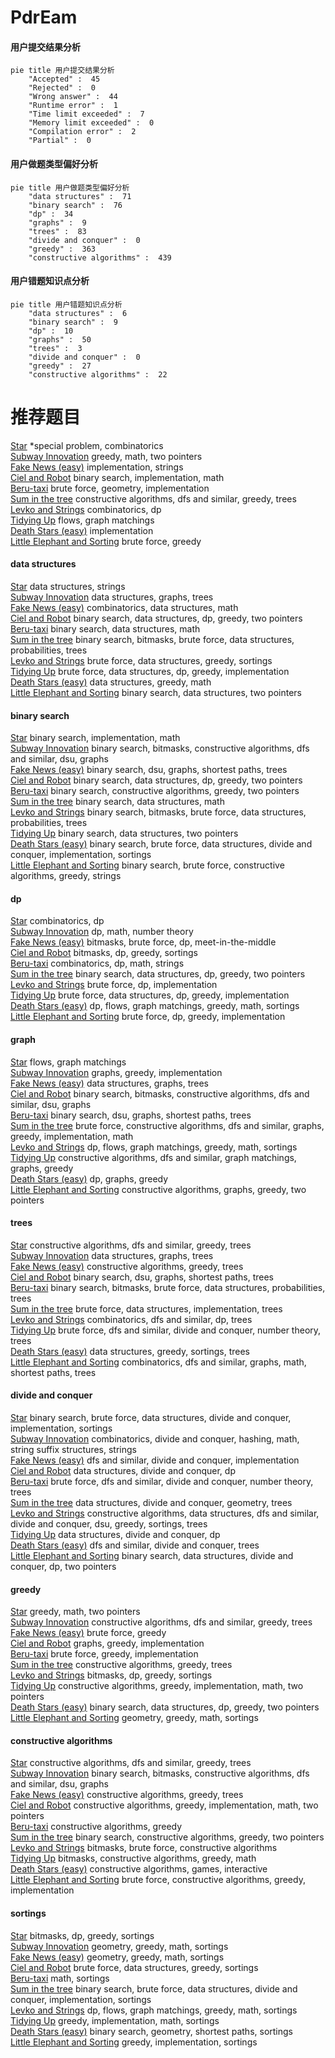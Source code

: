 # PdrEam
<!-- tabs:start -->
#### **用户提交结果分析**

```mermaid
pie title 用户提交结果分析
    "Accepted" :  45
    "Rejected" :  0
    "Wrong answer" :  44
    "Runtime error" :  1
    "Time limit exceeded" :  7
    "Memory limit exceeded" :  0
    "Compilation error" :  2
    "Partial" :  0
```
#### **用户做题类型偏好分析**

```mermaid
pie title 用户做题类型偏好分析
    "data structures" :  71
    "binary search" :  76
    "dp" :  34
    "graphs" :  9
    "trees" :  83
    "divide and conquer" :  0
    "greedy" :  363
    "constructive algorithms" :  439
```
#### **用户错题知识点分析**

```mermaid
pie title 用户错题知识点分析
    "data structures" :  6
    "binary search" :  9
    "dp" :  10
    "graphs" :  50
    "trees" :  3
    "divide and conquer" :  0
    "greedy" :  27
    "constructive algorithms" :  22
```
<!-- tabs:end -->
# 推荐题目
[Star](http://codeforces.com/problemset/problem/171/B)		*special problem,
                        combinatorics		  
[Subway Innovation](http://codeforces.com/problemset/problem/371/E)		greedy,
                        math,
                        two pointers		  
[Fake News (easy)](http://codeforces.com/problemset/problem/802/G)		implementation,
                        strings		  
[Ciel and Robot](http://codeforces.com/problemset/problem/321/A)		binary search,
                        implementation,
                        math		  
[Beru-taxi](http://codeforces.com/problemset/problem/706/A)		brute force,
                        geometry,
                        implementation		  
[Sum in the tree](https://codeforces.com/contest/1099/problem/D)		constructive algorithms,
                        dfs and similar,
                        greedy,
                        trees		  
[Levko and Strings](http://codeforces.com/problemset/problem/360/C)		combinatorics,
                        dp		  
[Tidying Up](http://codeforces.com/problemset/problem/316/C2)		flows,
                        graph matchings		  
[Death Stars (easy)](http://codeforces.com/problemset/problem/958/A1)		implementation		  
[Little Elephant and Sorting](http://codeforces.com/problemset/problem/205/B)		brute force,
                        greedy		  
<!-- tabs:start -->
#### **data structures**
[Star](http://codeforces.com/problemset/problem/899/F)		data structures,
                        strings		  
[Subway Innovation](http://codeforces.com/problemset/problem/418/D)		data structures,
                        graphs,
                        trees		  
[Fake News (easy)](http://codeforces.com/problemset/problem/1037/F)		combinatorics,
                        data structures,
                        math		  
[Ciel and Robot](http://codeforces.com/problemset/problem/1492/C)		binary search,
                        data structures,
                        dp,
                        greedy,
                        two pointers		  
[Beru-taxi](http://codeforces.com/problemset/problem/1490/G)		binary search,
                        data structures,
                        math		  
[Sum in the tree](http://codeforces.com/problemset/problem/1479/D)		binary search,
                        bitmasks,
                        brute force,
                        data structures,
                        probabilities,
                        trees		  
[Levko and Strings](http://codeforces.com/problemset/problem/1497/A)		brute force,
                        data structures,
                        greedy,
                        sortings		  
[Tidying Up](http://codeforces.com/problemset/problem/1491/C)		brute force,
                        data structures,
                        dp,
                        greedy,
                        implementation		  
[Death Stars (easy)](http://codeforces.com/problemset/problem/1492/B)		data structures,
                        greedy,
                        math		  
[Little Elephant and Sorting](http://codeforces.com/problemset/problem/1436/E)		binary search,
                        data structures,
                        two pointers		  
#### **binary search**
[Star](http://codeforces.com/problemset/problem/321/A)		binary search,
                        implementation,
                        math		  
[Subway Innovation](http://codeforces.com/problemset/problem/1361/C)		binary search,
                        bitmasks,
                        constructive algorithms,
                        dfs and similar,
                        dsu,
                        graphs		  
[Fake News (easy)](http://codeforces.com/problemset/problem/1253/F)		binary search,
                        dsu,
                        graphs,
                        shortest paths,
                        trees		  
[Ciel and Robot](http://codeforces.com/problemset/problem/1492/C)		binary search,
                        data structures,
                        dp,
                        greedy,
                        two pointers		  
[Beru-taxi](http://codeforces.com/problemset/problem/1463/D)		binary search,
                        constructive algorithms,
                        greedy,
                        two pointers		  
[Sum in the tree](http://codeforces.com/problemset/problem/1490/G)		binary search,
                        data structures,
                        math		  
[Levko and Strings](http://codeforces.com/problemset/problem/1479/D)		binary search,
                        bitmasks,
                        brute force,
                        data structures,
                        probabilities,
                        trees		  
[Tidying Up](http://codeforces.com/problemset/problem/1436/E)		binary search,
                        data structures,
                        two pointers		  
[Death Stars (easy)](http://codeforces.com/problemset/problem/1461/D)		binary search,
                        brute force,
                        data structures,
                        divide and conquer,
                        implementation,
                        sortings		  
[Little Elephant and Sorting](http://codeforces.com/problemset/problem/1493/C)		binary search,
                        brute force,
                        constructive algorithms,
                        greedy,
                        strings		  
#### **dp**
[Star](http://codeforces.com/problemset/problem/360/C)		combinatorics,
                        dp		  
[Subway Innovation](http://codeforces.com/problemset/problem/1350/B)		dp,
                        math,
                        number theory		  
[Fake News (easy)](http://codeforces.com/problemset/problem/1326/F1)		bitmasks,
                        brute force,
                        dp,
                        meet-in-the-middle		  
[Ciel and Robot](https://codeforces.com/contest/418/problem/B)		bitmasks,
                        dp,
                        greedy,
                        sortings		  
[Beru-taxi](http://codeforces.com/problemset/problem/1499/E)		combinatorics,
                        dp,
                        math,
                        strings		  
[Sum in the tree](http://codeforces.com/problemset/problem/1492/C)		binary search,
                        data structures,
                        dp,
                        greedy,
                        two pointers		  
[Levko and Strings](https://codeforces.com/contest/1457/problem/C)		brute force,
                        dp,
                        implementation		  
[Tidying Up](http://codeforces.com/problemset/problem/1491/C)		brute force,
                        data structures,
                        dp,
                        greedy,
                        implementation		  
[Death Stars (easy)](http://codeforces.com/problemset/problem/1437/C)		dp,
                        flows,
                        graph matchings,
                        greedy,
                        math,
                        sortings		  
[Little Elephant and Sorting](http://codeforces.com/problemset/problem/1499/B)		brute force,
                        dp,
                        greedy,
                        implementation		  
#### **graph**
[Star](http://codeforces.com/problemset/problem/316/C2)		flows,
                        graph matchings		  
[Subway Innovation](http://codeforces.com/problemset/problem/908/F)		graphs,
                        greedy,
                        implementation		  
[Fake News (easy)](http://codeforces.com/problemset/problem/418/D)		data structures,
                        graphs,
                        trees		  
[Ciel and Robot](http://codeforces.com/problemset/problem/1361/C)		binary search,
                        bitmasks,
                        constructive algorithms,
                        dfs and similar,
                        dsu,
                        graphs		  
[Beru-taxi](http://codeforces.com/problemset/problem/1253/F)		binary search,
                        dsu,
                        graphs,
                        shortest paths,
                        trees		  
[Sum in the tree](http://codeforces.com/problemset/problem/1487/C)		brute force,
                        constructive algorithms,
                        dfs and similar,
                        graphs,
                        greedy,
                        implementation,
                        math		  
[Levko and Strings](http://codeforces.com/problemset/problem/1437/C)		dp,
                        flows,
                        graph matchings,
                        greedy,
                        math,
                        sortings		  
[Tidying Up](http://codeforces.com/problemset/problem/1470/D)		constructive algorithms,
                        dfs and similar,
                        graph matchings,
                        graphs,
                        greedy		  
[Death Stars (easy)](http://codeforces.com/problemset/problem/1476/C)		dp,
                        graphs,
                        greedy		  
[Little Elephant and Sorting](http://codeforces.com/problemset/problem/1304/D)		constructive algorithms,
                        graphs,
                        greedy,
                        two pointers		  
#### **trees**
[Star](https://codeforces.com/contest/1099/problem/D)		constructive algorithms,
                        dfs and similar,
                        greedy,
                        trees		  
[Subway Innovation](http://codeforces.com/problemset/problem/418/D)		data structures,
                        graphs,
                        trees		  
[Fake News (easy)](https://codeforces.com/contest/1246/problem/D)		constructive algorithms,
                        greedy,
                        trees		  
[Ciel and Robot](http://codeforces.com/problemset/problem/1253/F)		binary search,
                        dsu,
                        graphs,
                        shortest paths,
                        trees		  
[Beru-taxi](http://codeforces.com/problemset/problem/1479/D)		binary search,
                        bitmasks,
                        brute force,
                        data structures,
                        probabilities,
                        trees		  
[Sum in the tree](http://codeforces.com/problemset/problem/1511/C)		brute force,
                        data structures,
                        implementation,
                        trees		  
[Levko and Strings](http://codeforces.com/problemset/problem/1499/F)		combinatorics,
                        dfs and similar,
                        dp,
                        trees		  
[Tidying Up](http://codeforces.com/problemset/problem/1491/E)		brute force,
                        dfs and similar,
                        divide and conquer,
                        number theory,
                        trees		  
[Death Stars (easy)](http://codeforces.com/problemset/problem/1466/D)		data structures,
                        greedy,
                        sortings,
                        trees		  
[Little Elephant and Sorting](http://codeforces.com/problemset/problem/1495/D)		combinatorics,
                        dfs and similar,
                        graphs,
                        math,
                        shortest paths,
                        trees		  
#### **divide and conquer**
[Star](http://codeforces.com/problemset/problem/1461/D)		binary search,
                        brute force,
                        data structures,
                        divide and conquer,
                        implementation,
                        sortings		  
[Subway Innovation](http://codeforces.com/problemset/problem/1466/G)		combinatorics,
                        divide and conquer,
                        hashing,
                        math,
                        string suffix structures,
                        strings		  
[Fake News (easy)](http://codeforces.com/problemset/problem/1490/D)		dfs and similar,
                        divide and conquer,
                        implementation		  
[Ciel and Robot](https://codeforces.com/contest/1483/problem/C)		data structures,
                        divide and conquer,
                        dp		  
[Beru-taxi](http://codeforces.com/problemset/problem/1491/E)		brute force,
                        dfs and similar,
                        divide and conquer,
                        number theory,
                        trees		  
[Sum in the tree](http://codeforces.com/problemset/problem/1303/G)		data structures,
                        divide and conquer,
                        geometry,
                        trees		  
[Levko and Strings](http://codeforces.com/problemset/problem/1494/D)		constructive algorithms,
                        data structures,
                        dfs and similar,
                        divide and conquer,
                        dsu,
                        greedy,
                        sortings,
                        trees		  
[Tidying Up](http://codeforces.com/problemset/problem/1482/E)		data structures,
                        divide and conquer,
                        dp		  
[Death Stars (easy)](http://codeforces.com/problemset/problem/566/C)		dfs and similar,
                        divide and conquer,
                        trees		  
[Little Elephant and Sorting](http://codeforces.com/problemset/problem/1428/F)		binary search,
                        data structures,
                        divide and conquer,
                        dp,
                        two pointers		  
#### **greedy**
[Star](http://codeforces.com/problemset/problem/371/E)		greedy,
                        math,
                        two pointers		  
[Subway Innovation](https://codeforces.com/contest/1099/problem/D)		constructive algorithms,
                        dfs and similar,
                        greedy,
                        trees		  
[Fake News (easy)](http://codeforces.com/problemset/problem/205/B)		brute force,
                        greedy		  
[Ciel and Robot](http://codeforces.com/problemset/problem/908/F)		graphs,
                        greedy,
                        implementation		  
[Beru-taxi](http://codeforces.com/problemset/problem/1391/B)		brute force,
                        greedy,
                        implementation		  
[Sum in the tree](https://codeforces.com/contest/1246/problem/D)		constructive algorithms,
                        greedy,
                        trees		  
[Levko and Strings](https://codeforces.com/contest/418/problem/B)		bitmasks,
                        dp,
                        greedy,
                        sortings		  
[Tidying Up](http://codeforces.com/problemset/problem/1380/D)		constructive algorithms,
                        greedy,
                        implementation,
                        math,
                        two pointers		  
[Death Stars (easy)](http://codeforces.com/problemset/problem/1492/C)		binary search,
                        data structures,
                        dp,
                        greedy,
                        two pointers		  
[Little Elephant and Sorting](https://codeforces.com/contest/1496/problem/C)		geometry,
                        greedy,
                        math,
                        sortings		  
#### **constructive algorithms**
[Star](https://codeforces.com/contest/1099/problem/D)		constructive algorithms,
                        dfs and similar,
                        greedy,
                        trees		  
[Subway Innovation](http://codeforces.com/problemset/problem/1361/C)		binary search,
                        bitmasks,
                        constructive algorithms,
                        dfs and similar,
                        dsu,
                        graphs		  
[Fake News (easy)](https://codeforces.com/contest/1246/problem/D)		constructive algorithms,
                        greedy,
                        trees		  
[Ciel and Robot](http://codeforces.com/problemset/problem/1380/D)		constructive algorithms,
                        greedy,
                        implementation,
                        math,
                        two pointers		  
[Beru-taxi](http://codeforces.com/problemset/problem/1493/A)		constructive algorithms,
                        greedy		  
[Sum in the tree](http://codeforces.com/problemset/problem/1463/D)		binary search,
                        constructive algorithms,
                        greedy,
                        two pointers		  
[Levko and Strings](https://codeforces.com/contest/1456/problem/B)		bitmasks,
                        brute force,
                        constructive algorithms		  
[Tidying Up](http://codeforces.com/problemset/problem/1492/D)		bitmasks,
                        constructive algorithms,
                        greedy,
                        math		  
[Death Stars (easy)](https://codeforces.com/contest/1504/problem/D)		constructive algorithms,
                        games,
                        interactive		  
[Little Elephant and Sorting](https://codeforces.com/contest/1483/problem/A)		brute force,
                        constructive algorithms,
                        greedy,
                        implementation		  
#### **sortings**
[Star](https://codeforces.com/contest/418/problem/B)		bitmasks,
                        dp,
                        greedy,
                        sortings		  
[Subway Innovation](https://codeforces.com/contest/1496/problem/C)		geometry,
                        greedy,
                        math,
                        sortings		  
[Fake News (easy)](http://codeforces.com/problemset/problem/1495/A)		geometry,
                        greedy,
                        math,
                        sortings		  
[Ciel and Robot](http://codeforces.com/problemset/problem/1497/A)		brute force,
                        data structures,
                        greedy,
                        sortings		  
[Beru-taxi](http://codeforces.com/problemset/problem/1427/A)		math,
                        sortings		  
[Sum in the tree](http://codeforces.com/problemset/problem/1461/D)		binary search,
                        brute force,
                        data structures,
                        divide and conquer,
                        implementation,
                        sortings		  
[Levko and Strings](http://codeforces.com/problemset/problem/1437/C)		dp,
                        flows,
                        graph matchings,
                        greedy,
                        math,
                        sortings		  
[Tidying Up](http://codeforces.com/problemset/problem/1473/A)		greedy,
                        implementation,
                        math,
                        sortings		  
[Death Stars (easy)](http://codeforces.com/problemset/problem/1486/B)		binary search,
                        geometry,
                        shortest paths,
                        sortings		  
[Little Elephant and Sorting](http://codeforces.com/problemset/problem/1480/B)		greedy,
                        implementation,
                        sortings		  
<!-- tabs:end -->
